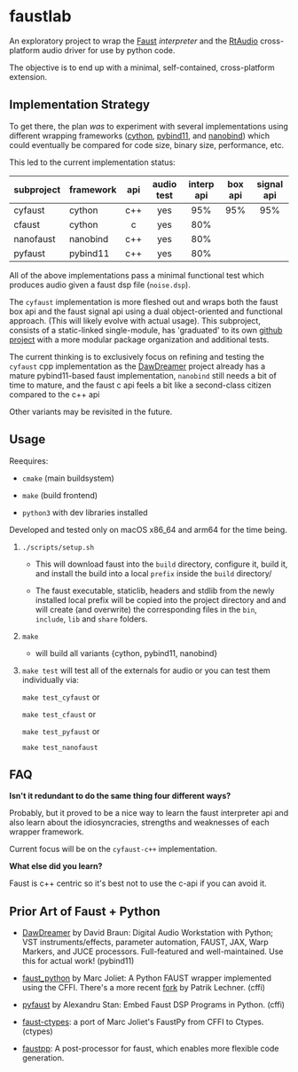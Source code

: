 # faustlab

An exploratory project to wrap the [Faust](https://github.com/grame-cncm/faust) *interpreter* and the [RtAudio](https://github.com/thestk/rtaudio) cross-platform audio driver for use by python code.

The objective is to end up with a minimal, self-contained, cross-platform extension.

## Implementation Strategy

To get there, the plan *was* to experiment with several implementations using different wrapping frameworks ([cython](https://github.com/cython/cython), [pybind11](https://github.com/pybind/pybind11), and [nanobind](https://github.com/wjakob/nanobind)) which could eventually be compared for code size, binary size, performance, etc.

This led to the current implementation status:

| subproject   | framework  | api   |  audio test | interp api    | box api    | signal api |
| :---         | :---       | :---: |     :---:   |    :---:      | :---:      | :---:      |
| cyfaust      | cython     | c++   |      yes    |     95%       | 95%        | 95%        |
| cfaust       | cython     | c     |      yes    |     80%       |            |            |
| nanofaust    | nanobind   | c++   |      yes    |     80%       |            |            |
| pyfaust      | pybind11   | c++   |      yes    |     80%       |            |            |


All of the above implementations pass a minimal functional test which produces audio given a faust dsp file (`noise.dsp`).

The `cyfaust` implementation is more fleshed out and wraps both the faust box api and the faust signal api using a dual object-oriented and functional approach. (This will likely evolve with actual usage). This subproject, consists of a static-linked single-module, has 'graduated' to its own [github project](https://github.com/shakfu/cyfaust) with a more modular package organization and additional tests.

The current thinking is to exclusively focus on refining and testing the `cyfaust` cpp implementation as the [DawDreamer](https://github.com/DBraun/DawDreamer) project already has a mature pybind11-based faust implementation, `nanobind` still needs a bit of time to mature, and the faust c api feels a bit like a second-class citizen compared to the c++ api

Other variants may be revisited in the future.

## Usage

Reequires:

- `cmake` (main buildsystem)

- `make` (build frontend)

- `python3` with dev libraries installed

Developed and tested only on macOS x86_64 and arm64 for the time being.

1. `./scripts/setup.sh`

    - This will download faust into the `build` directory, configure it, build it, and install the build into a local `prefix` inside the `build` directory/

    - The faust executable, staticlib, headers and stdlib from the newly installed local prefix will be copied into the project directory and and will create (and overwrite) the corresponding files in the `bin`, `include`, `lib` and `share` folders.

2. `make`
    
    - will build all variants {cython, pybind11, nanobind}

3. `make test` will test all of the externals for audio or you can test them individually via:

    `make test_cyfaust` or
    
    `make test_cfaust` or

    `make test_pyfaust` or

    `make test_nanofaust`

## FAQ

**Isn't it redundant to do the same thing four different ways?**

Probably, but it proved to be a nice way to learn the faust interpreter api and also learn about the idiosyncracies, strengths and weaknesses of each wrapper framework.

Current focus will be on the `cyfaust-c++` implementation.


**What else did you learn?**

Faust is c++ centric so it's best not to use the c-api if you can avoid it.


## Prior Art of Faust + Python

- [DawDreamer](https://github.com/DBraun/DawDreamer) by David Braun: Digital Audio Workstation with Python; VST instruments/effects, parameter automation, FAUST, JAX, Warp Markers, and JUCE processors. Full-featured and well-maintained. Use this for actual work! (pybind11)

- [faust_python](https://github.com/marcecj/faust_python) by Marc Joliet: A Python FAUST wrapper implemented using the CFFI. There's a more recent [fork](https://github.com/hrtlacek/faust_python]) by Patrik Lechner. (cffi)

- [pyfaust](https://github.com/amstan/pyfaust) by Alexandru Stan: Embed Faust DSP Programs in Python. (cffi)

- [faust-ctypes](https://gitlab.com/adud2/faust-ctypes): a port of Marc Joliet's FaustPy from CFFI to Ctypes. (ctypes)

- [faustpp](https://github.com/jpcima/faustpp): A post-processor for faust, which enables more flexible code generation.

